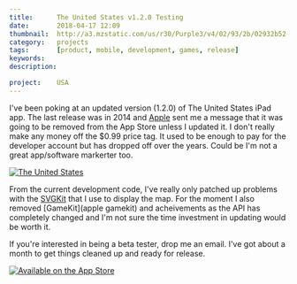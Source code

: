 ```yaml
---
title: 		The United States v1.2.0 Testing
date: 		2018-04-17 12:09
thumbnail: 	http://a3.mzstatic.com/us/r30/Purple3/v4/02/93/2b/02932b52-b671-9400-177c-4c2ede537434/icon175x175.png
category:	projects
tags: 		[product, mobile, development, games, release]
keywords:
description:

project: 	USA
---
```

I've been poking at an updated version (1.2.0) of The United States iPad app. The last release was in 2014 and [Apple](http://apple.com) sent me a message that it was going to be removed from the App Store unless I updated it. I don't really make any money off the $0.99 price tag. It used to be enough to pay for the developer account but has dropped off over the years. Could be I'm not a great app/software markerter too.


[![The United States][screenshot]][appstore]

From the current development code, I've really only patched up problems with the [SVGKit](https://github.com/stephenhouser/SVGKit) that I use to display the map. For the moment I also removed [GameKit](apple gamekit) and acheivements as the API has completely changed and I'm not sure the time investment in updating would be worth it.

If you're interested in being a beta tester, drop me an email. I've got about a month to get things cleaned up and ready for release.

<div id="app-store">
    <a href="http://itunes.apple.com/us/app/the-united-states/id503146680?ls=1&amp;mt=8">
      <img alt="Available on the App Store" src='{{"/projects/download-on-the-app-store.png"|prepend:site.assetsurl}}' />
    </a>
</div>

  [appicon]: http://a3.mzstatic.com/us/r30/Purple3/v4/02/93/2b/02932b52-b671-9400-177c-4c2ede537434/icon175x175.png
  [appstore]: http://itunes.apple.com/us/app/the-united-states/id503146680?ls=1&amp;mt=8
  [screenshot]: {{"/projects/theusa/the-united-states.png"|prepend:site.assetsurl}}